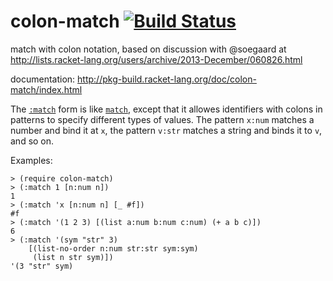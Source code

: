 colon-match [![Build Status](https://travis-ci.org/AlexKnauth/colon-match.png?branch=master)](https://travis-ci.org/AlexKnauth/colon-match)
===

match with colon notation, based on discussion with @soegaard at http://lists.racket-lang.org/users/archive/2013-December/060826.html

documentation: http://pkg-build.racket-lang.org/doc/colon-match/index.html

The [`:match`](http://docs.racket-lang.org/colon-match/index.html#%28form._%28%28lib._colon-match%2Fmain..rkt%29._~3amatch%29%29) form is like [`match`](http://docs.racket-lang.org/reference/match.html#%28form._%28%28lib._racket%2Fmatch..rkt%29._match%29%29), except that it allowes identifiers with colons in patterns to specify different types of values. The pattern `x:num` matches a number and bind it at `x`, the pattern `v:str` matches a string and binds it to `v`, and so on.

Examples:

```racket
> (require colon-match)
> (:match 1 [n:num n])
1
> (:match 'x [n:num n] [_ #f])
#f
> (:match '(1 2 3) [(list a:num b:num c:num) (+ a b c)])
6
> (:match '(sym "str" 3)
    [(list-no-order n:num str:str sym:sym)
     (list n str sym)])
'(3 "str" sym)
```

